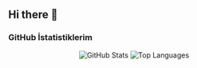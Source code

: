 ## Hi there 👋

###  GitHub İstatistiklerim

<div align="center">
  <img src="https://github-readme-stats.vercel.app/api?username=UKaanK&show_icons=true&theme=radical" alt="GitHub Stats" />
  <img src="https://github-readme-stats.vercel.app/api/top-langs?username=UKaanK&layout=compact&theme=radical" alt="Top Languages" />
</div>
